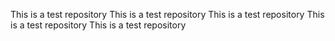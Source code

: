 This is a test repository
This is a test repository
This is a test repository
This is a test repository
This is a test repository
